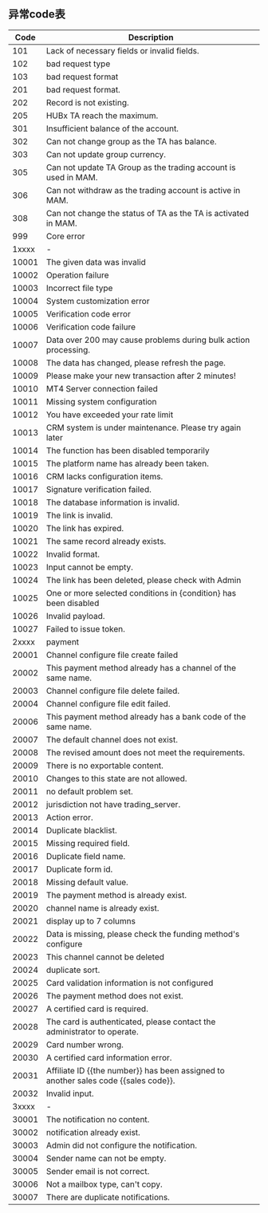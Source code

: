 ## 异常code表
| Code  | Description                                |
|-------|--------------------------------------------|
| 101 | Lack of necessary fields or invalid fields. |
| 102 | bad request type |
| 103 | bad request format |
| 201 | bad request format. |
| 202 | Record is not existing. |
| 205 | HUBx TA reach the maximum. |
| 301 | Insufficient balance of the account. |
| 302 | Can not change group as the TA has balance. |
| 303 | Can not update group currency. |
| 305 | Can not update TA Group as the trading account is used in MAM. |
| 306 | Can not withdraw as the trading account is active in MAM. |
| 308 | Can not change the status of TA as the TA is activated in MAM. |
| 999 | Core error |
| 1xxxx | - |
| 10001 | The given data was invalid |
| 10002 | Operation failure |
| 10003 | Incorrect file type |
| 10004 | System customization error |
| 10005 | Verification code error |
| 10006 | Verification code failure |
| 10007 | Data over 200 may cause problems during bulk action processing. |
| 10008 | The data has changed, please refresh the page. |
| 10009 | Please make your new transaction after 2 minutes! |
| 10010 | MT4 Server connection failed |
| 10011 | Missing system configuration |
| 10012 | You have exceeded your rate limit |
| 10013 | CRM system is under maintenance. Please try again later |
| 10014 | The function has been disabled temporarily |
| 10015 | The platform name has already been taken. |
| 10016 | CRM lacks configuration items. |
| 10017 | Signature verification failed. |
| 10018 | The database information is invalid. |
| 10019 | The link is invalid. |
| 10020 | The link has expired. |
| 10021 | The same record already exists. |
| 10022 | Invalid format. |
| 10023 | Input cannot be empty. |
| 10024 | The link has been deleted, please check with Admin |
| 10025 | One or more selected conditions in {condition} has been disabled |
| 10026 | Invalid payload. |
| 10027 | Failed to issue token. |
| 2xxxx | payment |
| 20001 | Channel configure file create failed |
| 20002 | This payment method already has a channel of the same name. |
| 20003 | Channel configure file delete failed. |
| 20004 | Channel configure file edit failed. |
| 20006 | This payment method already has a bank code of the same name. |
| 20007 | The default channel does not exist. |
| 20008 | The revised amount does not meet the requirements. |
| 20009 | There is no exportable content. |
| 20010 | Changes to this state are not allowed. |
| 20011 | no default problem set. |
| 20012 | jurisdiction not have trading_server. |
| 20013 | Action error. |
| 20014 | Duplicate blacklist. |
| 20015 | Missing required field. |
| 20016 | Duplicate field name. |
| 20017 | Duplicate form id. |
| 20018 | Missing default value. |
| 20019 | The payment method is already exist. |
| 20020 | channel name is already exist. |
| 20021 | display up to 7 columns |
| 20022 | Data is missing, please check the funding method's configure |
| 20023 | This channel cannot be deleted |
| 20024 | duplicate sort. |
| 20025 | Card validation information is not configured |
| 20026 | The payment method does not exist. |
| 20027 | A certified card is required. |
| 20028 | The card is authenticated, please contact the administrator to operate. |
| 20029 | Card number wrong. |
| 20030 | A certified card information error. |
| 20031 | Affiliate ID {{the number}} has been assigned to another sales code {{sales code}}. |
| 20032 | Invalid input. |
| 3xxxx | - |
| 30001 | The notification no content. |
| 30002 | notification already exist. |
| 30003 | Admin did not configure the notification. |
| 30004 | Sender name can not be empty. |
| 30005 | Sender email is not correct. |
| 30006 | Not a mailbox type, can't copy. |
| 30007 | There are duplicate notifications. |
